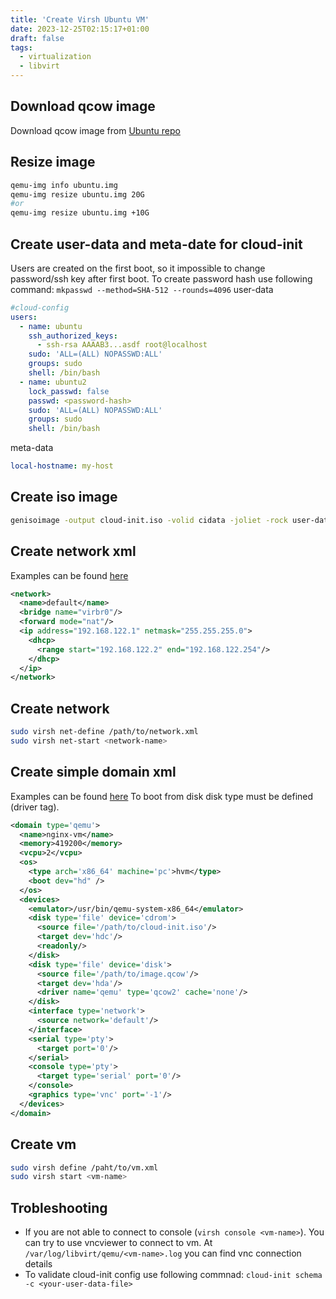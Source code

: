 ```yaml
---
title: 'Create Virsh Ubuntu VM'
date: 2023-12-25T02:15:17+01:00
draft: false
tags:
  - virtualization
  - libvirt
---
```

## Download qcow image
Download qcow image from [Ubuntu repo](https://cloud-images.ubuntu.com)
## Resize image
```bash
qemu-img info ubuntu.img
qemu-img resize ubuntu.img 20G
#or
qemu-img resize ubuntu.img +10G
```
## Create user-data and meta-date for cloud-init
Users are created on the first boot, so it impossible to change password/ssh key after first boot.
To create password hash use following command: `mkpasswd --method=SHA-512 --rounds=4096`
user-data
```yaml
#cloud-config
users:
  - name: ubuntu
    ssh_authorized_keys:
      - ssh-rsa AAAAB3...asdf root@localhost
    sudo: 'ALL=(ALL) NOPASSWD:ALL'
    groups: sudo
    shell: /bin/bash
  - name: ubuntu2
    lock_passwd: false
    passwd: <password-hash>
    sudo: 'ALL=(ALL) NOPASSWD:ALL'
    groups: sudo
    shell: /bin/bash
```
meta-data
```yaml
local-hostname: my-host
```
## Create iso image
```bash
genisoimage -output cloud-init.iso -volid cidata -joliet -rock user-data meta-data
```
## Create network xml
Examples can be found [here](https://libvirt.org/formatnetwork.html#example-configuration)
```xml
<network>
  <name>default</name>
  <bridge name="virbr0"/>
  <forward mode="nat"/>
  <ip address="192.168.122.1" netmask="255.255.255.0">
    <dhcp>
      <range start="192.168.122.2" end="192.168.122.254"/>
    </dhcp>
  </ip>
</network>
```
## Create network
```bash
sudo virsh net-define /path/to/network.xml
sudo virsh net-start <network-name>
```
## Create simple domain xml
Examples can be found [here](https://libvirt.org/drvqemu.html#example-domain-xml-config)
To boot from disk disk type must be defined (driver tag).
```xml
<domain type='qemu'>
  <name>nginx-vm</name>
  <memory>419200</memory>
  <vcpu>2</vcpu>
  <os>
    <type arch='x86_64' machine='pc'>hvm</type>
    <boot dev="hd" />
  </os>
  <devices>
    <emulator>/usr/bin/qemu-system-x86_64</emulator>
    <disk type='file' device='cdrom'>
      <source file='/path/to/cloud-init.iso'/>
      <target dev='hdc'/>
      <readonly/>
    </disk>
    <disk type='file' device='disk'>
      <source file='/path/to/image.qcow'/>
      <target dev='hda'/>
      <driver name='qemu' type='qcow2' cache='none'/>
    </disk>
    <interface type='network'>
      <source network='default'/>
    </interface>
    <serial type='pty'>
      <target port='0'/>
    </serial>
    <console type='pty'>
      <target type='serial' port='0'/>
    </console>
    <graphics type='vnc' port='-1'/>
  </devices>
</domain>
```
## Create vm
```bash
sudo virsh define /paht/to/vm.xml
sudo virsh start <vm-name>
```

## Trobleshooting
* If you are not able to connect to console (`virsh console <vm-name>`). You can try to use vncviewer to connect to vm. At `/var/log/libvirt/qemu/<vm-name>.log` you can find vnc connection details
* To validate cloud-init config use following commnad: `cloud-init schema -c <your-user-data-file>`
